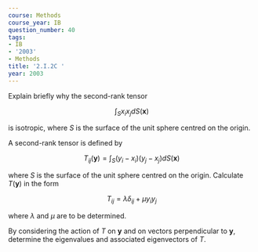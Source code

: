 ```yaml
---
course: Methods
course_year: IB
question_number: 40
tags:
- IB
- '2003'
- Methods
title: '2.I.2C '
year: 2003
---
```



Explain briefly why the second-rank tensor

$$\int_{S} x_{i} x_{j} d S(\mathbf{x})$$

is isotropic, where $S$ is the surface of the unit sphere centred on the origin.

A second-rank tensor is defined by

$$T_{i j}(\mathbf{y})=\int_{S}\left(y_{i}-x_{i}\right)\left(y_{j}-x_{j}\right) d S(\mathbf{x})$$

where $S$ is the surface of the unit sphere centred on the origin. Calculate $T(\mathbf{y})$ in the form

$$T_{i j}=\lambda \delta_{i j}+\mu y_{i} y_{j}$$

where $\lambda$ and $\mu$ are to be determined.

By considering the action of $T$ on $\mathbf{y}$ and on vectors perpendicular to $\mathbf{y}$, determine the eigenvalues and associated eigenvectors of $T$.